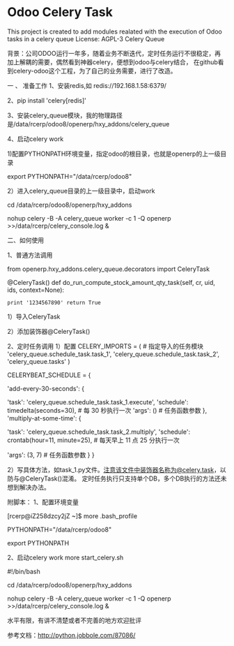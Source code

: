 
Odoo Celery Task
=============================


This project is created to add modules realated with the execution of Odoo tasks in a celery queue
License: AGPL-3
Celery Queue

背景：公司ODOO运行一年多，随着业务不断迭代，定时任务运行不很稳定，再加上解耦的需要，偶然看到神器celery，便想到odoo与celery结合， 在github看到celery-odoo这个工程，为了自己的业务需要，进行了改造。

一 、 准备工作 
1、安装redis,如 redis://192.168.1.58:6379/ 

2、pip install 'celery[redis]' 

3、安装celery_queue模块，我的物理路径是/data/rcerp/odoo8/openerp/hxy_addons/celery_queue 

4、启动celery work

1)配置PYTHONPATH环境变量，指定odoo的根目录，也就是openerp的上一级目录

export PYTHONPATH="/data/rcerp/odoo8"

2）进入celery_queue目录的上一级目录中，启动work

cd /data/rcerp/odoo8/openerp/hxy_addons

nohup celery -B -A celery_queue  worker -c 1 -Q openerp >>/data/rcerp/celery_console.log &


二、如何使用 

1、普通方法调用

from openerp.hxy_addons.celery_queue.decorators import CeleryTask 

@CeleryTask() 
def do_run_compute_stock_amount_qty_task(self, cr, uid, ids, context=None):

    print '1234567890' return True
    
1）导入CeleryTask 

2）添加装饰器@CeleryTask()


2、定时任务调用
1）配置
CELERY_IMPORTS = ( # 指定导入的任务模块
'celery_queue.schedule_task.task_1', 'celery_queue.schedule_task.task_2', 'celery_queue.tasks' )

 CELERYBEAT_SCHEDULE = {
 
'add-every-30-seconds': {

'task': 'celery_queue.schedule_task.task_1.execute', 'schedule': timedelta(seconds=30), # 每 30 秒执行一次 'args': () # 任务函数参数
}, 
'multiply-at-some-time': {

'task': 'celery_queue.schedule_task.task_2.multiply', 'schedule': crontab(hour=11, minute=25), # 每天早上 11 点 25 分执行一次

'args': (3, 7) # 任务函数参数
}
}



2）写具体方法，如task_1.py文件。注意该文件中装饰器名称为@celery.task，以防与@CeleryTask()混淆。
定时任务执行只支持单个DB，多个DB执行的方法还未想到解决办法。



附脚本：
1、配置环境变量

[rcerp@iZ258dzcy2jZ ~]$ more .bash_profile 

PYTHONPATH="/data/rcerp/odoo8"

export PYTHONPATH

2、启动celery work
 more start_celery.sh 

\#!/bin/bash

cd /data/rcerp/odoo8/openerp/hxy_addons

nohup celery -B -A celery_queue  worker -c 1 -Q openerp >>/data/rcerp/celery_console.log &

水平有限，有讲不清楚或者不完善的地方欢迎批评

参考文档：http://python.jobbole.com/87086/
